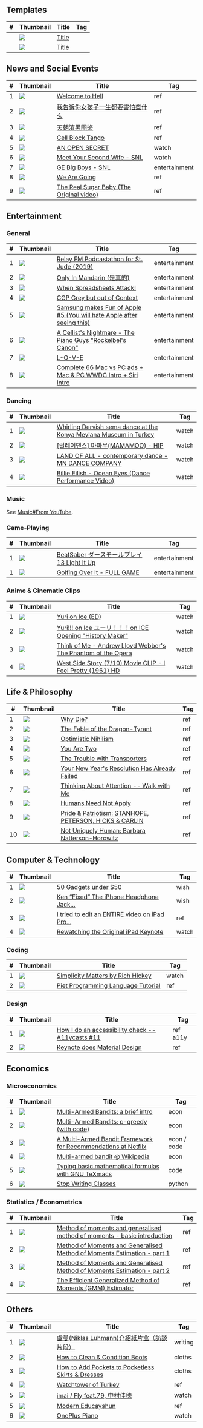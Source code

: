 ## Templates

| # | Thumbnail   | Title | Tag |
| - | ------------------------------------------------------- | -------- | -------- |
|  | <img src="https://img.youtube.com/vi/YTBID/0.jpg"> | [Title](https://www.youtube.com/watch?v=YTBID) |  |
|  | <img src="https://i.vimeocdn.com/video/randomnumber.jpg">  | [Title](https://vimeo.com/VMID) |  |


## News and Social Events

| # | Thumbnail   | Title | Tag |
| - | ------------------------------------------------------- | -------- | -------- |
| 1 | <img src="https://img.youtube.com/vi/1l26UFQ06eQ/0.jpg"> | [Welcome to Hell](https://www.youtube.com/watch?v=1l26UFQ06eQ)  | ref |
| 2 | <img src="https://img.youtube.com/vi/d5Se_8pFw5I/0.jpg"> | [我告诉你女孩子一生都要害怕些什么](https://www.youtube.com/watch?v=d5Se_8pFw5I)  | ref |
| 3 | <img src="https://img.youtube.com/vi/0GtK2I__bno/0.jpg"> | [天朝渣男图鉴](https://www.youtube.com/watch?v=0GtK2I__bno) | ref |
| 4 | <img src="https://img.youtube.com/vi/qrrz54UtkCc/0.jpg"> | [Cell Block Tango](https://www.youtube.com/watch?v=qrrz54UtkCc) | ref |
| 5 | <img src="https://i.vimeocdn.com/video/661458550.jpg">  | [AN OPEN SECRET](https://vimeo.com/142444429) | watch |
| 6 | <img src="https://img.youtube.com/vi/MJEAGd1bQuc/0.jpg"> | [Meet Your Second Wife - SNL](https://www.youtube.com/watch?v=MJEAGd1bQuc) | watch |
| 7 | <img src="https://img.youtube.com/vi/vZRzJJcq6Rs/0.jpg"> | [GE Big Boys - SNL](https://www.youtube.com/watch?v=vZRzJJcq6Rs) | entertainment |
| 8 | <img src="https://img.youtube.com/vi/vl6jn-DdafM/0.jpg"> | [We Are Going](https://www.youtube.com/watch?v=vl6jn-DdafM) | ref |
| 9 | <img src="https://img.youtube.com/vi/23MFMWTB6m8/0.jpg"> | [The Real Sugar Baby (The Original video)](https://www.youtube.com/watch?v=23MFMWTB6m8) | ref |


## Entertainment

### General

| # | Thumbnail   | Title | Tag |
| - | -------------------------------------------------------- | -------- | -------- |
| 1 | <img src="https://img.youtube.com/vi/P8tcvzg4Zbs/0.jpg"> | [Relay FM Podcastathon for St. Jude (2019)](https://www.youtube.com/watch?v=P8tcvzg4Zbs) | entertainment |
| 2 | <img src="https://img.youtube.com/vi/9TzZNdqSohU/0.jpg"> | [Only In Mandarin (是真的)](https://www.youtube.com/watch?v=9TzZNdqSohU) | entertainment |
| 3 | <img src="https://img.youtube.com/vi/yb2zkxHDfUE/0.jpg"> | [When Spreadsheets Attack!](https://www.youtube.com/watch?v=yb2zkxHDfUE) | entertainment |
| 4 | <img src="https://img.youtube.com/vi/Yihl3yLtKvk/0.jpg"> | [CGP Grey but out of Context](https://www.youtube.com/watch?v=Yihl3yLtKvk) | entertainment |
| 5 | <img src="https://img.youtube.com/vi/M_Ccpl1Opew/0.jpg"> | [Samsung makes Fun of Apple #5 (You will hate Apple after seeing this)](https://www.youtube.com/watch?v=M_Ccpl1Opew) | entertainment |
| 6 | <img src="https://img.youtube.com/vi/xV1mZ1BjKa8/0.jpg"> | [A Cellist's Nightmare - The Piano Guys "Rockelbel's Canon"](https://www.youtube.com/watch?v=xV1mZ1BjKa8) | entertainment |
| 7 | <img src="https://img.youtube.com/vi/s1ikwG0V2BQ/0.jpg"> | [L-O-V-E](https://www.youtube.com/watch?v=s1ikwG0V2BQ) | entertainment |
| 8 | <img src="https://img.youtube.com/vi/0eEG5LVXdKo/0.jpg"> | [Complete 66 Mac vs PC ads + Mac & PC WWDC Intro + Siri Intro](https://www.youtube.com/watch?v=0eEG5LVXdKo) | entertainment |


### Dancing

| # | Thumbnail   | Title | Tag |
| - | ------------------------------------------------------- | -------- | -------- |
| 1 | <img src="https://img.youtube.com/vi/ktX-0a7hfRU/0.jpg"> | [Whirling Dervish sema dance at the Konya Mevlana Museum in Turkey](https://www.youtube.com/watch?v=ktX-0a7hfRU) | watch |
| 2 | <img src="https://img.youtube.com/vi/nKikNWDs7ko/0.jpg"> | [[릴레이댄스] 마마무(MAMAMOO) - HIP](https://www.youtube.com/watch?v=nKikNWDs7ko) | watch |
| 3 | <img src="https://img.youtube.com/vi/wm98afryPf4/0.jpg"> | [LAND OF ALL - contemporary dance - MN DANCE COMPANY](https://www.youtube.com/watch?v=wm98afryPf4) | watch |
| 4 | <img src="https://img.youtube.com/vi/hG4lT4fxj8M/0.jpg"> | [Billie Eilish - Ocean Eyes (Dance Performance Video)](https://www.youtube.com/watch?v=hG4lT4fxj8M) | watch |


### Music

See [Music#From YouTube](/life-log/entertainment/music#from-youtube).


### Game-Playing

| # | Thumbnail   | Title | Tag |
| - | ------------------------------------------------------- | -------- | -------- |
| 1 | <img src="https://img.youtube.com/vi/o27W2ELMfho/0.jpg"> | [BeatSaber ダースモールプレイ 13 Light It Up](https://www.youtube.com/watch?v=o27W2ELMfho) | entertainment |
| 1 | <img src="https://img.youtube.com/vi/KnuBxD1vYe0/0.jpg"> | [Golfing Over It - FULL GAME](https://www.youtube.com/watch?v=KnuBxD1vYe0) | entertainment |


### Anime & Cinematic Clips

| # | Thumbnail   | Title | Tag |
| - | ------------------------------------------------------- | -------- | -------- |
| 1 | <img src="https://img.youtube.com/vi/Sy2o_U2I9Xk/0.jpg"> | [Yuri on Ice (ED)](https://www.youtube.com/watch?v=Sy2o_U2I9Xk) | watch |
| 2 | <img src="https://img.youtube.com/vi/ORDXWrL5EuQ/0.jpg"> | [Yuri!!! on Ice ユーリ！！！on ICE Opening "History Maker"](https://www.youtube.com/watch?v=ORDXWrL5EuQ) | watch |
| 3 | <img src="https://img.youtube.com/vi/XfTgCPUJwRk/0.jpg"> | [Think of Me - Andrew Lloyd Webber's The Phantom of the Opera](https://www.youtube.com/watch?v=XfTgCPUJwRk) | watch |
| 4 | <img src="https://img.youtube.com/vi/RgHtBxOs4qw/0.jpg"> | [West Side Story (7/10) Movie CLIP - I Feel Pretty (1961) HD](https://www.youtube.com/watch?v=RgHtBxOs4qw) | watch |


## Life & Philosophy

| # | Thumbnail   | Title | Tag |
| - | --------------------------------------------------------- | -------- | -------- |
| 1 | <img src="https://img.youtube.com/vi/C25qzDhGLx8/0.jpg">  | [Why Die?](https://www.youtube.com/watch?v=C25qzDhGLx8) | ref |
| 2 | <img src="https://img.youtube.com/vi/cZYNADOHhVY/0.jpg">  | [The Fable of the Dragon-Tyrant](https://www.youtube.com/watch?v=cZYNADOHhVY) | ref |
| 3 | <img src="https://img.youtube.com/vi/MBRqu0YOH14/0.jpg">  | [Optimistic Nihilism](https://www.youtube.com/watch?v=MBRqu0YOH14) | ref |
| 4 | <img src="https://img.youtube.com/vi/wfYbgdo8e-8/0.jpg">  | [You Are Two](https://www.youtube.com/watch?v=wfYbgdo8e-8) | ref |
| 5 | <img src="https://img.youtube.com/vi/nQHBAdShgYI/0.jpg">  | [The Trouble with Transporters](https://www.youtube.com/watch?v=nQHBAdShgYI) | ref |
| 6 | <img src="https://img.youtube.com/vi/NVGuFdX5guE/0.jpg">  | [Your New Year's Resolution Has Already Failed](https://www.youtube.com/watch?v=NVGuFdX5guE) | ref |
| 7 | <img src="https://img.youtube.com/vi/wf2VxeIm1no/0.jpg">  | [Thinking About Attention -- Walk with Me](https://www.youtube.com/watch?v=wf2VxeIm1no) | ref |
| 8 | <img src="https://img.youtube.com/vi/7Pq-S557XQU/0.jpg">  | [Humans Need Not Apply](https://www.youtube.com/watch?v=7Pq-S557XQU) | ref |
| 9 | <img src="https://img.youtube.com/vi/lMYyGsVT3Eo/0.jpg">  | [Pride & Patriotism: STANHOPE, PETERSON, HICKS & CARLIN](https://www.youtube.com/watch?v=lMYyGsVT3Eo) | ref |
| 10 | <img src="https://img.youtube.com/vi/se9V-PJnKj8/0.jpg"> | [Not Uniquely Human: Barbara Natterson-Horowitz](https://www.youtube.com/watch?v=se9V-PJnKj8) | ref |


## Computer & Technology

| # | Thumbnail   | Title | Tag |
| - | -------------------------------------------------------- | -------- | -------- |
| 1 | <img src="https://img.youtube.com/vi/PPg1Nvv7zTM/0.jpg"> | [50 Gadgets under $50](https://www.youtube.com/watch?v=PPg1Nvv7zTM) | wish |
| 2 | <img src="https://img.youtube.com/vi/S5intFO3r-4/0.jpg"> | [Ken “Fixed” The iPhone Headphone Jack...](https://www.youtube.com/watch?v=S5intFO3r-4) | wish |
| 3 | <img src="https://img.youtube.com/vi/-ZpsliNmJLo/0.jpg"> | [I tried to edit an ENTIRE video on iPad Pro...](https://www.youtube.com/watch?v=-ZpsliNmJLo) | ref |
| 4 | <img src="https://img.youtube.com/vi/pzKcWl95q0c/0.jpg"> | [Rewatching the Original iPad Keynote](https://www.youtube.com/watch?v=pzKcWl95q0c) | watch |


### Coding

| # | Thumbnail   | Title | Tag |
| - | -------------------------------------------------------- | -------- | -------- |
| 1 | <img src="https://img.youtube.com/vi/rI8tNMsozo0/0.jpg"> | [Simplicity Matters by Rich Hickey](https://www.youtube.com/watch?v=rI8tNMsozo0) | watch |
| 2 | <img src="https://img.youtube.com/vi/4kH4T8uwHMw/0.jpg"> | [Piet Programming Language Tutorial](https://www.youtube.com/watch?v=4kH4T8uwHMw) | ref |


### Design

| # | Thumbnail   | Title | Tag |
| - | -------------------------------------------------------- | -------- | -------- |
| 1 | <img src="https://img.youtube.com/vi/cOmehxAU_4s/0.jpg"> | [How I do an accessibility check -- A11ycasts #11](https://www.youtube.com/watch?v=cOmehxAU_4s) | ref a11y |
| 2 | <img src="https://i.vimeocdn.com/video/483049838.jpg">   | [Keynote does Material Design](https://vimeo.com/100377108) | ref |


## Economics

### Microeconomics

| # | Thumbnail   | Title | Tag |
| - | -------------------------------------------------------- | -------- | -------- |
| 1 | <img src="https://img.youtube.com/vi/IxWhvNjqYns/0.jpg"> | [Multi-Armed Bandits: a brief intro](https://www.youtube.com/watch?v=IxWhvNjqYns) | econ | ref |
| 2 | <img src="https://img.youtube.com/vi/qAvY2tkMHHA/0.jpg"> | [Multi-Armed Bandits: ε-greedy (with code)](https://www.youtube.com/watch?v=qAvY2tkMHHA) | econ | ref |
| 3 | <img src="https://img.youtube.com/vi/kY-BCNHd_dM/0.jpg"> | [A Multi-Armed Bandit Framework for Recommendations at Netflix](https://www.youtube.com/watch?v=kY-BCNHd_dM) | econ / code | ref |
| 4 | <img src="https://img.youtube.com/vi/1UOOo_HVLs8/0.jpg"> | [Multi-armed bandit @ Wikipedia](https://www.youtube.com/watch?v=1UOOo_HVLs8) | econ | ref |
| 5 | <img src="https://img.youtube.com/vi/iqjgN_KNHgM/0.jpg"> | [Typing basic mathematical formulas with GNU TeXmacs](https://www.youtube.com/watch?v=iqjgN_KNHgM) | code | ref |
| 6 | <img src="https://img.youtube.com/vi/o9pEzgHorH0/0.jpg"> | [Stop Writing Classes](https://www.youtube.com/watch?v=o9pEzgHorH0) | python | ref |


### Statistics / Econometrics

| # | Thumbnail   | Title | Tag |
| - | -------------------------------------------------------- | -------- | -------- |
| 1 | <img src="https://img.youtube.com/vi/U7Ylm187hYA/0.jpg"> | [Method of moments and generalised method of moments - basic introduction](https://www.youtube.com/watch?v=U7Ylm187hYA) | ref |
| 2 | <img src="https://img.youtube.com/vi/pIIEmUEnjhY/0.jpg"> | [Method of Moments and Generalised Method of Moments Estimation - part 1](https://www.youtube.com/watch?v=pIIEmUEnjhY) | ref |
| 3 | <img src="https://img.youtube.com/vi/ZLJqjiI0aHM/0.jpg"> | [Method of Moments and Generalised Method of Moments Estimation - part 2](https://www.youtube.com/watch?v=ZLJqjiI0aHM) | ref |
| 4 | <img src="https://img.youtube.com/vi/JH6W-f5Dz-8/0.jpg"> | [The Efficient Generalized Method of Moments (GMM) Estimator](https://www.youtube.com/watch?v=JH6W-f5Dz-8) | ref |


## Others

| # | Thumbnail   | Title | Tag |
| - | -------------------------------------------------------- | -------- | -------- |
| 1 | <img src="https://img.youtube.com/vi/mCFP5i_0ibE/0.jpg"> | [盧曼(Niklas Luhmann)介紹紙片盒（訪談片段）](https://www.youtube.com/watch?v=mCFP5i_0ibE) | writing |
| 2 | <img src="https://img.youtube.com/vi/6YcvA23uG-U/0.jpg"> | [How to Clean & Condition Boots](https://www.youtube.com/watch?v=6YcvA23uG-U) | cloths |
| 3 | <img src="https://img.youtube.com/vi/thlzJj1EHiY/0.jpg"> | [How to Add Pockets to Pocketless Skirts & Dresses](https://www.youtube.com/watch?v=thlzJj1EHiY) | cloths |
| 4 | <img src="https://img.youtube.com/vi/z7yqtW4Isec/0.jpg"> | [Watchtower of Turkey](https://www.youtube.com/watch?v=z7yqtW4Isec) | ref |
| 5 | <img src="https://img.youtube.com/vi/iQi3aMQXip8/0.jpg"> | [imai / Fly feat.79, 中村佳穂](https://www.youtube.com/watch?v=iQi3aMQXip8) | watch |
| 5 | <img src="https://img.youtube.com/vi/iKcWu0tsiZM/0.jpg"> | [Modern Educayshun](https://www.youtube.com/watch?v=iKcWu0tsiZM) | ref |
| 6 | <img src="https://img.youtube.com/vi/HE3oHBYrwM0/0.jpg"> | [OnePlus Piano](https://www.youtube.com/watch?v=HE3oHBYrwM0) | watch |

